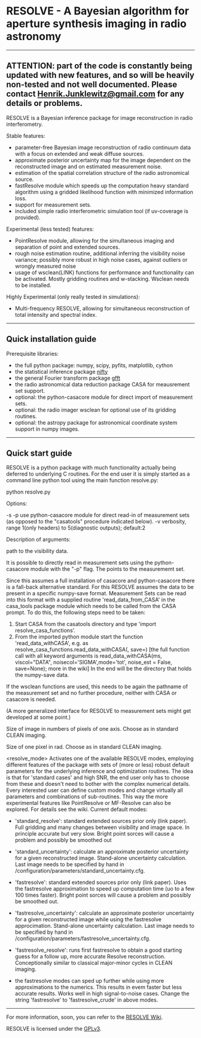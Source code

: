 # RESOLVE - A Bayesian algorithm for aperture synthesis imaging in radio astronomy

-------------------------------------------------------------------------------------------------------------------------------
ATTENTION: part of the code is constantly being updated with new features, and so will be heavily non-tested and not well documented. 
Please contact Henrik.Junklewitz@gmail.com for any details or problems. 
-------------------------------------------------------------------------------------------------------------------------------

RESOLVE is a Bayesian inference package for image reconstruction in radio interferometry.

Stable features:

- parameter-free Bayesian image reconstruction of radio continuum data with a focus on extended and weak diffuse sources.
- approximate posterior uncertainty map for the image dependent on the reconstructed image and on estimated measurement noise.
- estimation of the spatial correlation structure of the radio astronomical source.
- fastResolve module which speeds up the computation heavy standard algorithm using a gridded likelihood function with minimized information loss.
- support for measurement sets.
- included simple radio interferometric simulation tool (if uv-coverage is provided).

Experimental (less tested) features:

- PointResolve module, allowing for the simultaneous imaging and separation of point and extended sources. 
- rough noise estimation routine, additional inferring the visibility noise variance; 
possibly more robust in high noise cases, against outliers or wrongly measured noise
- usage of wsclean(LINK) functions for performance and functionality can be activated. Mostly gridding routines and w-stacking. Wsclean needs to be installed.

Highly Experimental (only really tested in simulations):

- Multi-frequency RESOLVE, allowing for simultaneous reconstruction of total intensity and spectral index.

--------------------------------------------------------------------------------------------------------------------------------
Quick installation guide
--------------------------------------------------------------------------------------------------------------------------------

Prerequisite libraries:
- the full python package: numpy, scipy, pyfits, matplotlib, cython
- the statistical inference package [nifty](https://github.com/information-field-theory/nifty)
- the general Fourier transform package [gfft](https://github.com/mrbell/nifty)
- the radio astronomical data reduction package CASA for meausrement set support.
- optional: the python-casacore module for direct import of measurement sets. 
- optional: the radio imager wsclean for optional use of its gridding routines.
- optional: the astropy package for astronomical coordinate system support in numpy images. 

--------------------------------------------------------------------------------------------------------------------------------
Quick start guide
--------------------------------------------------------------------------------------------------------------------------------

RESOLVE is a python package with much functionality actually being deferred to underlying C routines. For the end user it is 
simply started as a command line python tool using the main function resolve.py:

python resolve.py <data pathname> <imsize> <cellsize> <resolve mode> 

Options:

-s <custom save directory suffix>
-p use python-casacore module for direct read-in of measurement sets (as opposed to the "casatools" procedure indicated below).
-v verbosity, range 1(only headers) to 5(diagnostic outputs); default:2

Description of arguments:

<data pathname> path to the visibility data.

It is possible to directly read in measurement sets using the python-casacore module with the "-p" flag. The <data pathname> points to	   the measurememt set.

Since this assumes a full installation of casacore and python-casacore there is a fall-back alternative standard. For this RESOLVE assumes the data to be present in a specific numpy-save format. Measurement Sets can be read into this format with a supplied routine 'read_data_from_CASA' in the casa_tools package module which needs to be called from the CASA prompt. To do this, the following steps need to be taken:
1) Start CASA from the casatools directory and type 'import resolve_casa_functions'.
2) From the imported python module start the function 'read_data_withCASA',
e.g. as resolve_casa_functions.read_data_withCASA(<ms-filename>, save=<data directory where to read the RESOLVE-numpy format to>)
[the full function call with all keyword arguments is
read_data_withCASA(ms, viscol="DATA", noisecol='SIGMA',mode='tot', noise_est = False, save=None); more in the wiki]
In the end <data pathname> will be the directory that holds the numpy-save data.

If the wsclean functions are used, this needs to be again the pathname of the measurement set and no further procedure, neither with CASA or casacore is needed.

(A more generalized interface for RESOLVE to measurement sets might get developed at some point.)

<imsize> Size of image in numbers of pixels of one axis. Choose as in standard CLEAN imaging.

<cellsize> Size of one pixel in rad. Choose as in standard CLEAN imaging.

<resolve_mode> Activates one of the available RESOLVE modes, employing different features of the package with sets of 
(more or less) robust default parameters for the underlying inference and optimization routines. The idea is that for
'standard cases' and high SNR, the end user only has to choose from these and doesn't need to bother with the complex
numerical details. Every interested user can define custom modes and change virtually all parameters and combinations 
of sub-routines. This way the more experimental features like PointResolve or MF-Resolve can also be explored.
For details see the wiki. 
Current default modes:

- 'standard_resolve': standard extended sources prior only (link paper). Full gridding and many changes between
 visibility and image space. In principle accurate but very slow. Bright point sorces will cause a problem and
 possibly be smoothed out
 
- 'standard_uncertainty': calculate an approximate posterior uncertainty for a given reconstructed image. 
Stand-alone uncertainty calculation. Last image needs to be specified by hand in 
/configuration/parameters/standard_uncertainty.cfg.

- 'fastresolve': standard extended sources prior only (link paper). Uses the fastresolve approximation to speed up
computation time (uo to a few 100 times faster). Bright point sorces will cause a problem and
 possibly be smoothed out.
 
- 'fastresolve_uncertainty': calculate an approximate posterior uncertainty for a given reconstructed image while using
the fastresolve approcimation. Stand-alone uncertainty calculation. Last image needs to be specified by hand in 
/configuration/parameters/fastresolve_uncertainty.cfg.

- 'fastresolve_resolve': runs first fastresolve to obtain a good starting guess for a follow up, more accurate Resolve 
reconstruction. Conceptionally similar to classical major-minor cycles in CLEAN imaging.

- the fastresolve modes can sped up further while using more approximations to the numerics. This results in evem faster
but less accurate results. Works well in high signal-to-noise cases. Change the string 'fastresolve' to 'fastresolve_crude' 
in above modes.

----------------------------------------------------------------------------------------------------------------------------

For more information, soon, you can refer to the [RESOLVE Wiki](https://github.com/henrikju/resolve/wiki).

RESOLVE is licensed under the [GPLv3](http://www.gnu.org/licenses/gpl.html).














